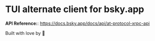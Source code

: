 # TUI alternate client for bsky.app

**API Reference:**: <https://docs.bsky.app/docs/api/at-protocol-xrpc-api>


   Built with love by 🍒
